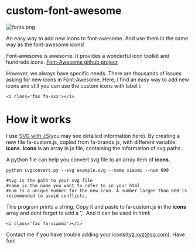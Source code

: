 # custom-font-awesome

![fonts.png](https://i.loli.net/2018/04/28/5ae34a5d113bd.png)

An easy way to add new icons to font-awesome. And use them in the same way as the font-awesome icons!

Font-awesome is awesome. It provides a wonderful icon toolkit and hundreds icons. [Font-Awesome github project](https://github.com/FortAwesome/Font-Awesome)

However, we always have specific needs. There are thousands of issues asking for new icons in Font-Awesome. Here, I find an easy way to add new icons and still you can use the custom icons with label i:
```
<i class='fax fa-xxx'></i>
```

# How it works

I use [SVG with JS](https://fontawesome.com/how-to-use/svg-with-js)(you may see detailed information here). By creating a new file fa-custom.js, copied from fa-brands.js, with different variable: **icons**.  **icons** is an array in js file, containing the information of svg paths.

A python file can help you convert svg file to an array item of  **icons**.

```
python svgconvert.py --svg example.svg --name xiaomi --num 600

#svg is the path to your svg file
#name is the name you want to refer to in your html
#num is a unique number for the new icon. A number larger than 600 is recommended to avoid conflicts.

```
This program prints a string. Copy it and paste to fa-custom.js in the  **icons** array and dont forget to add a ','. And it can be used in html:

```
<i class='fac fa-xiaomi'></i>
```

Contact me if you have trouble adding your icons(tyz.xyz@qq.com). Have fun!